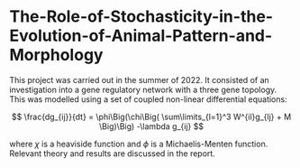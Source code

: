 # The-Role-of-Stochasticity-in-the-Evolution-of-Animal-Pattern-and-Morphology
This project was carried out in the summer of 2022. It consisted of an investigation into a gene regulatory network with a three gene topology. This was modelled using a set of coupled non-linear differential equations:

$$
\frac{dg_{ij}}{dt} = \phi\Big(\chi\Big( \sum\limits_{l=1}^3 W^{il}g_{lj} + M \Big)\Big) -\lambda g_{ij}
$$

where $\chi$ is a heaviside function and $\phi$ is a Michaelis-Menten function. Relevant theory and results are discussed in the report.

